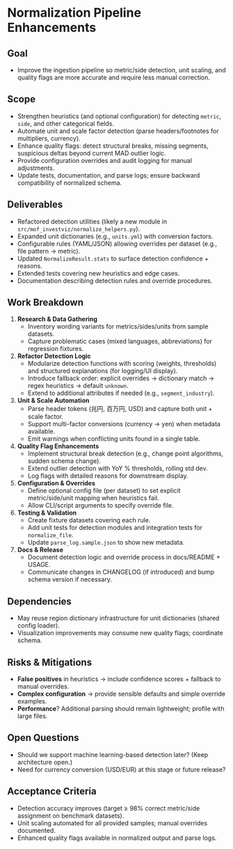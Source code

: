 # Normalization Pipeline Enhancements

## Goal
- Improve the ingestion pipeline so metric/side detection, unit scaling, and quality flags are more accurate and require less manual correction.

## Scope
- Strengthen heuristics (and optional configuration) for detecting `metric`, `side`, and other categorical fields.
- Automate unit and scale factor detection (parse headers/footnotes for multipliers, currency).
- Enhance quality flags: detect structural breaks, missing segments, suspicious deltas beyond current MAD outlier logic.
- Provide configuration overrides and audit logging for manual adjustments.
- Update tests, documentation, and parse logs; ensure backward compatibility of normalized schema.

## Deliverables
- Refactored detection utilities (likely a new module in `src/mof_investviz/normalize_helpers.py`).
- Expanded unit dictionaries (e.g., `units.yml`) with conversion factors.
- Configurable rules (YAML/JSON) allowing overrides per dataset (e.g., file pattern → metric).
- Updated `NormalizeResult.stats` to surface detection confidence + reasons.
- Extended tests covering new heuristics and edge cases.
- Documentation describing detection rules and override procedures.

## Work Breakdown
1. **Research & Data Gathering**
   - Inventory wording variants for metrics/sides/units from sample datasets.
   - Capture problematic cases (mixed languages, abbreviations) for regression fixtures.
2. **Refactor Detection Logic**
   - Modularize detection functions with scoring (weights, thresholds) and structured explanations (for logging/UI display).
   - Introduce fallback order: explicit overrides → dictionary match → regex heuristics → default `unknown`.
   - Extend to additional attributes if needed (e.g., `segment_industry`).
3. **Unit & Scale Automation**
   - Parse header tokens (兆円, 百万円, USD) and capture both unit + scale factor.
   - Support multi-factor conversions (currency -> yen) when metadata available.
   - Emit warnings when conflicting units found in a single table.
4. **Quality Flag Enhancements**
   - Implement structural break detection (e.g., change point algorithms, sudden schema change).
   - Extend outlier detection with YoY % thresholds, rolling std dev.
   - Log flags with detailed reasons for downstream display.
5. **Configuration & Overrides**
   - Define optional config file (per dataset) to set explicit metric/side/unit mapping when heuristics fail.
   - Allow CLI/script arguments to specify override file.
6. **Testing & Validation**
   - Create fixture datasets covering each rule.
   - Add unit tests for detection modules and integration tests for `normalize_file`.
   - Update `parse_log.sample.json` to show new metadata.
7. **Docs & Release**
   - Document detection logic and override process in docs/README + USAGE.
   - Communicate changes in CHANGELOG (if introduced) and bump schema version if necessary.

## Dependencies
- May reuse region dictionary infrastructure for unit dictionaries (shared config loader).
- Visualization improvements may consume new quality flags; coordinate schema.

## Risks & Mitigations
- **False positives** in heuristics → include confidence scores + fallback to manual overrides.
- **Complex configuration** → provide sensible defaults and simple override examples.
- **Performance**? Additional parsing should remain lightweight; profile with large files.

## Open Questions
- Should we support machine learning-based detection later? (Keep architecture open.)
- Need for currency conversion (USD/EUR) at this stage or future release?

## Acceptance Criteria
- Detection accuracy improves (target ≥ 98% correct metric/side assignment on benchmark datasets).
- Unit scaling automated for all provided samples; manual overrides documented.
- Enhanced quality flags available in normalized output and parse logs.
